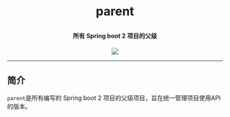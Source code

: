 <h1 align="center" style="margin: 30px 0 30px; font-weight: bold;">parent</h1>
<h4 align="center">所有 Spring boot 2 项目的父级</h4>
<p align="center">
	<a href="https://github.com/gaoshq7/cornerstone/blob/main/LICENSE"><img src="http://img.shields.io/badge/license-apache%202-brightgreen.svg"></a>
</p>

---

## 简介

`parent`是所有编写的 Spring boot 2 项目的父级项目，旨在统一管理项目使用API的版本。
